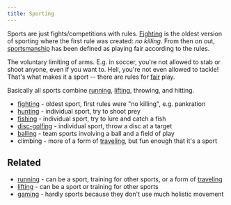 ```yaml
---
title: Sporting
---
```

Sports are just fights/competitions with rules. [Fighting](/fighting) is the oldest version of sporting where the first rule was created: *no killing*. From then on out, [sportsmanship](justice.md) has been defined as playing fair according to the rules.

The voluntary limiting of arms. E.g. in soccer, you're not allowed to stab or shoot anyone, even if you want to. Hell, you're not even allowed to tackle! That's what makes it a sport -- there are rules for [fair](justice.md) play.

Basically all sports combine [running](/running), [lifting](/lifting), throwing, and hitting.
- [fighting](/fighting) - oldest sport, first rules were "no killing", e.g. pankration
- [hunting](/hunting) - individual sport, try to shoot prey
- [fishing](/fishing) - individual sport, try to lure and catch a fish
- [disc-golfing](/disc-golfing) - individual sport, throw a disc at a target
- [balling](/balling) - team sports involving a ball and a field of play
- climbing - more of a form of [traveling](/traveling), but fun enough that it's a sport

## Related
- [running](/running) - can be a sport, training for other sports, or a form of [traveling](/traveling)
- [lifting](/lifting) - can be a sport or training for other sports
- [gaming](/gaming) - hardly sports because they don't use much holistic movement